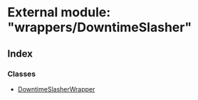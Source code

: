 # External module: "wrappers/DowntimeSlasher"

## Index

### Classes

* [DowntimeSlasherWrapper](../classes/_wrappers_downtimeslasher_.downtimeslasherwrapper.md)
